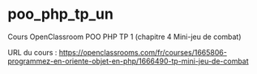 # poo_php_tp_un

Cours OpenClassroom POO PHP TP 1 (chapitre 4 Mini-jeu de combat)

URL du cours : https://openclassrooms.com/fr/courses/1665806-programmez-en-oriente-objet-en-php/1666490-tp-mini-jeu-de-combat
